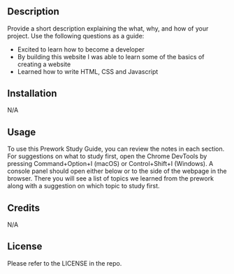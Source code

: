 # <Prework Study Guide>

## Description

Provide a short description explaining the what, why, and how of your project. Use the following questions as a guide:

- Excited to learn how to become a developer
- By building this website I was able to learn some of the basics of creating a website
- Learned how to write HTML, CSS and Javascript

## Installation

N/A

## Usage

To use this Prework Study Guide, you can review the notes in each section. For suggestions on what to study first, open the Chrome DevTools by pressing Command+Option+I (macOS) or Control+Shift+I (Windows). A console panel should open either below or to the side of the webpage in the browser. There you will see a list of topics we learned from the prework along with a suggestion on which topic to study first.

## Credits

N/A

## License

Please refer to the LICENSE in the repo.
